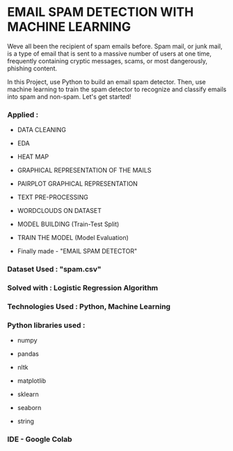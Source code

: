 # EMAIL SPAM DETECTION WITH MACHINE LEARNING

Weve all been the recipient of spam emails before. Spam mail, or junk mail, is a type of email that is sent to a massive number of users at one time, frequently containing cryptic messages, scams, or most dangerously, phishing content.

In this Project, use Python to build an email spam detector. Then, use machine learning to train the spam detector to recognize and classify emails into spam and non-spam. Let's get started!

### Applied : 

- DATA CLEANING

- EDA

- HEAT MAP

- GRAPHICAL REPRESENTATION OF THE MAILS

- PAIRPLOT GRAPHICAL REPRESENTATION

- TEXT PRE-PROCESSING

- WORDCLOUDS ON DATASET

- MODEL BUILDING (Train-Test Split)

- TRAIN THE MODEL (Model Evaluation)

- Finally made - "EMAIL SPAM DETECTOR"

### Dataset Used : "spam.csv" 

### Solved with : Logistic Regression Algorithm

### Technologies Used : Python, Machine Learning

 

### Python libraries used : 

 - numpy

 - pandas

 - nltk

 - matplotlib

 - sklearn

 - seaborn

 - string

### IDE - Google Colab

